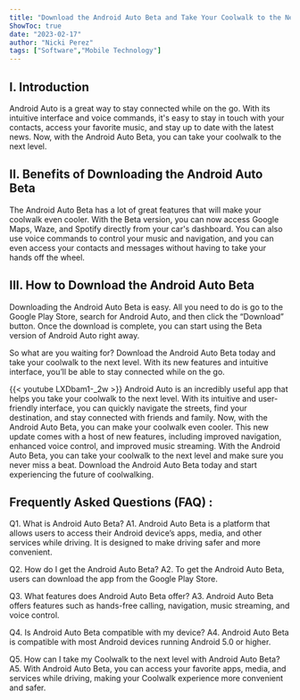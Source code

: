 ```yaml
---
title: "Download the Android Auto Beta and Take Your Coolwalk to the Next Level!"
ShowToc: true 
date: "2023-02-17"
author: "Nicki Perez" 
tags: ["Software","Mobile Technology"]
---
```

## I. Introduction

Android Auto is a great way to stay connected while on the go. With its intuitive interface and voice commands, it's easy to stay in touch with your contacts, access your favorite music, and stay up to date with the latest news. Now, with the Android Auto Beta, you can take your coolwalk to the next level. 

## II. Benefits of Downloading the Android Auto Beta

The Android Auto Beta has a lot of great features that will make your coolwalk even cooler. With the Beta version, you can now access Google Maps, Waze, and Spotify directly from your car's dashboard. You can also use voice commands to control your music and navigation, and you can even access your contacts and messages without having to take your hands off the wheel. 

## III. How to Download the Android Auto Beta

Downloading the Android Auto Beta is easy. All you need to do is go to the Google Play Store, search for Android Auto, and then click the “Download” button. Once the download is complete, you can start using the Beta version of Android Auto right away. 

So what are you waiting for? Download the Android Auto Beta today and take your coolwalk to the next level. With its new features and intuitive interface, you’ll be able to stay connected while on the go.

{{< youtube LXDbam1-_2w >}} 
Android Auto is an incredibly useful app that helps you take your coolwalk to the next level. With its intuitive and user-friendly interface, you can quickly navigate the streets, find your destination, and stay connected with friends and family. Now, with the Android Auto Beta, you can make your coolwalk even cooler. This new update comes with a host of new features, including improved navigation, enhanced voice control, and improved music streaming. With the Android Auto Beta, you can take your coolwalk to the next level and make sure you never miss a beat. Download the Android Auto Beta today and start experiencing the future of coolwalking.

## Frequently Asked Questions (FAQ) :
Q1. What is Android Auto Beta?
A1. Android Auto Beta is a platform that allows users to access their Android device’s apps, media, and other services while driving. It is designed to make driving safer and more convenient.

Q2. How do I get the Android Auto Beta?
A2. To get the Android Auto Beta, users can download the app from the Google Play Store.

Q3. What features does Android Auto Beta offer?
A3. Android Auto Beta offers features such as hands-free calling, navigation, music streaming, and voice control.

Q4. Is Android Auto Beta compatible with my device?
A4. Android Auto Beta is compatible with most Android devices running Android 5.0 or higher.

Q5. How can I take my Coolwalk to the next level with Android Auto Beta?
A5. With Android Auto Beta, you can access your favorite apps, media, and services while driving, making your Coolwalk experience more convenient and safer.


